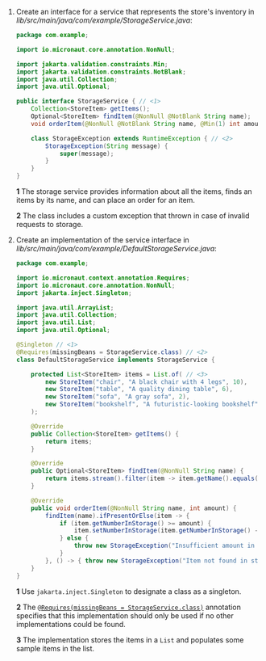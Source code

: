 1. Create an interface for a service that represents the store's inventory in _lib/src/main/java/com/example/StorageService.java_:

    ```java
    package com.example;

    import io.micronaut.core.annotation.NonNull;

    import jakarta.validation.constraints.Min;
    import jakarta.validation.constraints.NotBlank;
    import java.util.Collection;
    import java.util.Optional;

    public interface StorageService { // <1>
        Collection<StoreItem> getItems();
        Optional<StoreItem> findItem(@NonNull @NotBlank String name);
        void orderItem(@NonNull @NotBlank String name, @Min(1) int amount);

        class StorageException extends RuntimeException { // <2>
            StorageException(String message) {
                super(message);
            }
        }
    }
    ```

    **1** The storage service provides information about all the items, finds an items by its name, and can place an order for an item.

    **2** The class includes a custom exception that thrown in case of invalid requests to storage.

2. Create an implementation of the service interface in _lib/src/main/java/com/example/DefaultStorageService.java_:

    ```java
    package com.example;

    import io.micronaut.context.annotation.Requires;
    import io.micronaut.core.annotation.NonNull;
    import jakarta.inject.Singleton;

    import java.util.ArrayList;
    import java.util.Collection;
    import java.util.List;
    import java.util.Optional;

    @Singleton // <1>
    @Requires(missingBeans = StorageService.class) // <2>
    class DefaultStorageService implements StorageService {

        protected List<StoreItem> items = List.of( // <3>
            new StoreItem("chair", "A black chair with 4 legs", 10),
            new StoreItem("table", "A quality dining table", 6),
            new StoreItem("sofa", "A gray sofa", 2),
            new StoreItem("bookshelf", "A futuristic-looking bookshelf", 0)
        );

        @Override
        public Collection<StoreItem> getItems() {
            return items;
        }

        @Override
        public Optional<StoreItem> findItem(@NonNull String name) {
            return items.stream().filter(item -> item.getName().equals(name)).findFirst();
        }

        @Override
        public void orderItem(@NonNull String name, int amount) {
            findItem(name).ifPresentOrElse(item -> {
                if (item.getNumberInStorage() >= amount) {
                    item.setNumberInStorage(item.getNumberInStorage() - amount);
                } else {
                    throw new StorageException("Insufficient amount in storage");
                }
            }, () -> { throw new StorageException("Item not found in storage"); });
        }
    }
    ```

    **1** Use `jakarta.inject.Singleton` to designate a class as a singleton.

    **2** The [`@Requires(missingBeans = StorageService.class)`](https://docs.micronaut.io/4.2.1/api/io/micronaut/context/annotation/Requires.html) annotation specifies that this implementation should only be used if no other implementations could be found.

    **3** The implementation stores the items in a `List` and populates some sample items in the list.

